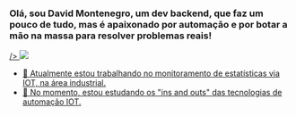 ### Olá, sou David Montenegro, um dev backend, que faz um pouco de tudo, mas é apaixonado por automação e por botar a mão na massa para resolver problemas reais!

<a href="https://github.com/David-es-Montenegro">
<picture>
<source 
  srcset="https://github-readme-stats.vercel.app/api?username=David-es-Montenegro&show_icons=true&theme=github_dark&count_private=true&custom_title=David%20Montenegro&text_bold=false"
  media="(prefers-color-scheme: dark)"
<img src= "https://github-readme-stats.vercel.app/api/top-langs/?username=David-es-Montenegro&layout=compact&theme=github_dark">
/>
<source
  srcset="https://github-readme-stats.vercel.app/api?username=David-es-Montenegro&show_icons=true&theme=swift&border_color=000000&count_private=true&custom_title=David%20Montenegro&text_bold=false"
  media="(prefers-color-scheme: light), (prefers-color-scheme: no-preference)"
/>
<img src="https://github-readme-stats.vercel.app/api?username=anuraghazra&show_icons=true" />
</picture>



- 🔭 Atualmente estou trabalhando no monitoramento de estatísticas via IOT, na área industrial.
- 🌱 No momento, estou estudando os "ins and outs" das tecnologias de automação IOT.
